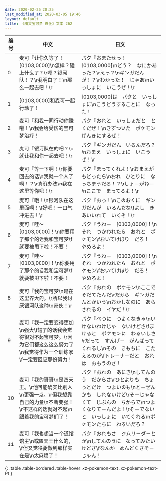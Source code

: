 ```yaml
---
date: 2020-02-25 20:25
last_modified_at: 2020-03-05 19:46
layout: default
title: 《精灵宝可梦 白金》文本 262
---
```

| 编号 | 中文 | 日文 |
| ---- | ---- | ---- |
| 0 | 麦可『让你久等了！[0103,0000]\n怎样？碰上什么了？\r嗯？银河队！？\r我明白了！\n那么一起去吧！\r | バク『おまたせっ！　[0103,0000]\nどう？　なにかあった？\rえっ？\nギンガだんが！？\rわかった！　じゃあ\nいっしょに　いこうぜ！\r |
| 1 | [0103,0000]和麦可一起行动了！ | [0103,0000]は　バクと　いっしょに\nこうどうすることに　なった！ |
| 2 | 麦可『和我一同行动你赚啦！\n我会给受伤的宝可梦治疗！ | バク『おれと　いっしょだと　とくだぜ！\nきずついた　ポケモン　げんきにするぜ！ |
| 3 | 麦可『银河队在的吧？\n就让我和你一起去吧！\r | バク『ギンガだん　いるんだろ？\nおまえ　いっしょに　いこうぜ！\r |
| 4 | 麦可『等一下啊！\r你要回去的话\n我就一个人了啊！？\r真没办法\n我在这里等你吧！\r | バク『まってくれよ！\rおまえが　もどったら\nおれ　ひとりに　なっちまうだろ！？\rしょ－がね－\nここで　まってるよ！\r |
| 5 | 麦可『哦！\n银河队在这里面啊！\f好吧！一口气冲进去！\r | バク『おっ！\nこのおくに　ギンガだんが　いるんだな\fよし　きあいいれて　いくぞ！\r |
| 6 | 麦可『哇～[0103,0000]！\n你要用了那个的话我和宝可梦\f就要被甩下啦！不要！ | バク『うわ－　[0103,0000]！\nそれ　つかわれたら　おれと　ポケモン\fおいてけぼり　だろ！　やめろよ！ |
| 7 | 麦可『哇～[0103,0000]！\n你要用了那个的话我和宝可梦\f就要被甩下啦！不要！ | バク『うわ－　[0103,0000]！\nそれ　つかわれたら　おれと　ポケモン\fおいてけぼり　だろ！　やめろよ！ |
| 8 | 麦可『我的宝可梦\n是在这里养大的。\r所以我讨厌银河队这种\n家伙！\r | バク『おれの　ポケモン\nここで　そだてたんだ\rだから　ギンガだんとかいう\nおかしなのに　あらされるの　イヤだ！\r |
| 9 | 麦可『我一定要变得更加\n强大\f输了的话我会觉得很对不起宝可梦。\r因为它们都这么这么努力了\n我觉得作为一个训练家\f一定要回应那份努力！ | バク『べつに　つよくなきゃ\nいけないわけじゃ　ないけどさ\fまけると　ポケモンに　わるいしさ\rだって　すんげ－　がんばってくれるし\nその　きもちに　こたえるのが\fトレ－ナ－だと　おれは　おもうのさ！ |
| 10 | 麦可『我的哥哥\n是四天王。\r他可能确实比别人\n更强一点。\r但我想靠自己的力量\n不断变强！\r不这样的话就对不起\n跟着我的宝可梦们了！ | バク『おれの　あにき\nしてんのう　だからさ\rひとよりも　ちょっとだけ　つよいのも\nと－ぜんかも　しれないけど\rそ－じゃなくて　じぶんの　ちからで\nつよくなりて－んだよ！\rそ－でないと　いっしょに　いてくれる\nポケモンたちに　わるいだろ？ |
| 11 | 麦可『我也想当一个道馆馆主\n或四天王什么的，\f但又觉得要做到那样实在是\n太麻烦了！ | バク『おれもさ　ジムリ－ダ－とか\nしてんのうに　なってみたいけどさ\fなんか　めんどくさそ－　じゃん！ |
{: .table .table-bordered .table-hover .xz-pokemon-text .xz-pokemon-text-Pt }